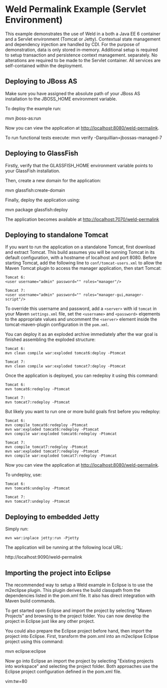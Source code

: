 Weld Permalink Example (Servlet Environment)
============================================

This example demonstrates the use of Weld in a both a Java EE 6 container and a
Servlet environment (Tomcat or Jetty). Contextual state management and
dependency injection are handled by CDI. For the purpose of demonstration,
data is only stored in-memory.  Additional setup is required to setup
transaction and persistence context management.  separately. No alterations are
required to be made to the Servlet container. All services are self-contained
within the deployment.

Deploying to JBoss AS
---------------------

Make sure you have assigned the absolute path of your JBoss AS installation to the
JBOSS_HOME environment variable.

To deploy the example run:

   mvn jboss-as:run

Now you can view the application at <http://localhost:8080/weld-permalink>.

To run functional tests execute:
   mvn verify -Darquillian=jbossas-managed-7

Deploying to GlassFish
----------------------

Firstly, verify that the GLASSFISH_HOME environment variable points to your
GlassFish installation.

Then, create a new domain for the application:

   mvn glassfish:create-domain

Finally, deploy the application using:

   mvn package glassfish:deploy

The application becomes available at <http://localhost:7070/weld-permalink>

Deploying to standalone Tomcat
------------------------------

If you want to run the application on a standalone Tomcat, first download and
extract Tomcat. This build assumes you will be running Tomcat in its default
configuration, with a hostname of localhost and port 8080. Before starting
Tomcat, add the following line to `conf/tomcat-users.xml` to allow the Maven
Tomcat plugin to access the manager application, then start Tomcat:

    Tomcat 6:
    <user username="admin" password="" roles="manager"/>

    Tomcat 7:
    <user username="admin" password="" roles="manager-gui,manager-script"/>

To override this username and password, add a `<server>` with id `tomcat` in your
Maven `settings.xml` file, set the `<username>` and `<password>` elqements to the
appropriate values and uncomment the `<server>` element inside the
tomcat-maven-plugin configuration in the `pom.xml`.

You can deploy it as an exploded archive immediately after the war goal is
finished assembling the exploded structure:

    Tomcat 6:
    mvn clean compile war:exploded tomcat6:deploy -Ptomcat

    Tomcat 7:
    mvn clean compile war:exploded tomcat7:deploy -Ptomcat

Once the application is deployed, you can redeploy it using this command:

    Tomcat 6:
    mvn tomcat6:redeploy -Ptomcat

    Tomcat 7:
    mvn tomcat7:redeploy -Ptomcat

But likely you want to run one or more build goals first before you redeploy:

    Tomcat 6:
    mvn compile tomcat6:redeploy -Ptomcat
    mvn war:exploded tomcat6:redeploy -Ptomcat
    mvn compile war:exploded tomcat6:redeploy -Ptomcat

    Tomcat 7:
    mvn compile tomcat7:redeploy -Ptomcat
    mvn war:exploded tomcat7:redeploy -Ptomcat
    mvn compile war:exploded tomcat7:redeploy -Ptomcat

Now you can view the application at <http://localhost:8080/weld-permalink>.

To undeploy, use:

    Tomcat 6:
    mvn tomcat6:undeploy -Ptomcat

    Tomcat 7:
    mvn tomcat7:undeploy -Ptomcat

Deploying to embedded Jetty
------------------------------

Simply run:

    mvn war:inplace jetty:run -Pjetty

The application will be running at the following local URL:

   http://localhost:9090/weld-permalink

Importing the project into Eclipse
----------------------------------

The recommended way to setup a Weld example in Eclipse is to use the m2eclipse
plugin. This plugin derives the build classpath from the dependencies listed in
the pom.xml file. It also has direct integration with Maven build commands.

To get started open Eclipse and import the project by selecting "Maven
Projects" and browsing to the project folder. You can now develop the project
in Eclipse just like any other project.

You could also prepare the Eclipse project before hand, then import the project
into Eclipse. First, transform the pom.xml into an m2eclipse Eclipse project
using this command:

 mvn eclipse:eclipse

Now go into Eclipse an import the project by selecting "Existing projects into
workspace" and selecting the project folder. Both approaches use the Eclipse
project configuration defined in the pom.xml file.

vim:tw=80
